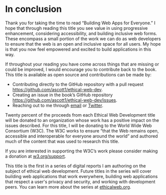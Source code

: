 # In conclusion

Thank you for taking the time to read “Building Web Apps for Everyone.” I hope that through reading this title you see value in using progressive enhancement, considering accessibility, and building inclusive web forms. These encompass a small portion of the work we can do as web developers to ensure that the web is an open and inclusive space for all users. My hope is that you now feel empowered and excited to build applications in this way.

If throughout your reading you have come across things that are missing or could be improved, I would encourage you to contribute back to the book. This title is available as open source and contributions can be made by:

- Contributing directly to the GitHub repository with a pull request <https://github.com/ascott1/ethical-web-dev>.
- Creating an issue in the book’s GitHub repository <https://github.com/ascott1/ethical-web-dev/issues>.
- Reaching out to me through [email](mailto:adamdscott@protonmail.com) or [Twitter](https://twitter.com/adamdscott).

Twenty percent of the proceeds from each Ethical Web Development title will be donated to an organization whose work has a positive impact on the issues described. For this title, I will be donating to the World Wide Web Consortium (W3C). The W3C works to ensure “that the Web remains open, accessible and interoperable for everyone around the world” and authored much of the content that was used to research this title.

If you are interested in supporting the W3C’s work please consider making a donation at [w3.org/support](https://www.w3.org/support/).

This title is the first in a series of digital reports I am authoring on the subject of ethical web development. Future titles in the series will cover building web applications that work everywhere, building web applications that respect a user's privacy and security, and working with development peers. You can learn more about the series at [ethicalweb.org](https://ethicalweb.org).

